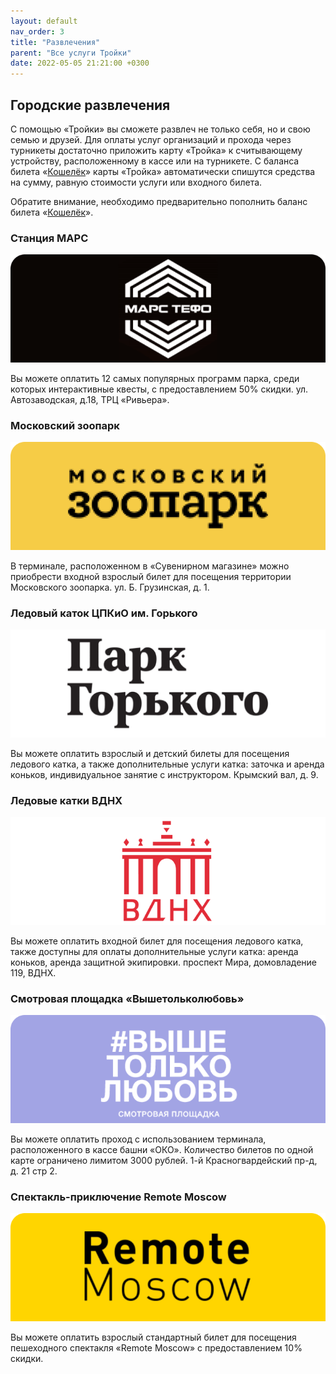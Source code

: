 ```yaml
---
layout: default
nav_order: 3
title: "Развлечения"
parent: "Все услуги Тройки"
date: 2022-05-05 21:21:00 +0300
---
```


## Городские развлечения

С помощью «Тройки» вы сможете развлеч не только себя, но и свою семью и друзей.
Для оплаты услуг организаций и прохода через турникеты достаточно приложить карту «Тройка»
к считывающему устройству, расположенному в кассе или на турникете. С баланса билета «[Кошелёк](/docs/tickets/purse/)»
карты «Тройка» автоматически спишутся средства на сумму, равную стоимости услуги или входного билета.

Обратите внимание, необходимо предварительно пополнить баланс билета «[Кошелёк](/docs/tickets/purse/)».

### Станция МАРС

![Станция МАРС](/assets/images/services/mars_station.png)

Вы можете оплатить 12 самых популярных программ парка, среди которых интерактивные квесты, с предоставлением 50% скидки.
ул. Автозаводская, д.18, ТРЦ «Ривьера».

### Московский зоопарк

![Московский зоопарк](/assets/images/services/moscow_zoo.png)

В терминале, расположенном в «Сувенирном магазине» можно приобрести входной взрослый билет для посещения территории Московского зоопарка.
ул. Б. Грузинская, д. 1.

### Ледовый каток ЦПКиО им. Горького

![Ледовый каток ЦПКиО им. Горького](/assets/images/services/gorkypark.png)

Вы можете оплатить взрослый и детский билеты для посещения ледового катка, а также дополнительные услуги катка: заточка и аренда коньков, индивидуальное занятие с инструктором.
Крымский вал, д. 9.

### Ледовые катки ВДНХ

![Ледовые катки ВДНХ](/assets/images/services/vdnh.png)

Вы можете оплатить входной билет для посещения ледового катка, также доступны для оплаты дополнительные услуги катка: аренда коньков, аренда защитной экипировки.
проспект Мира, домовладение 119, ВДНХ.

### Смотровая площадка «Вышетольколюбовь»

![Смотровая площадка «Вышетольколюбовь»](/assets/images/services/highersololove.png)

Вы можете оплатить проход с использованием терминала, расположенного в кассе башни «ОКО». Количество билетов по одной карте ограничено лимитом 3000 рублей.
1-й Красногвардейский пр-д, д. 21 стр 2.

### Спектакль-приключение Remote Moscow

![Спектакль-приключение Remote Moscow](/assets/images/services/remotemoscow.png)

Вы можете оплатить взрослый стандартный билет для посещения пешеходного спектакля «Remote Moscow» с предоставлением 10% скидки.

